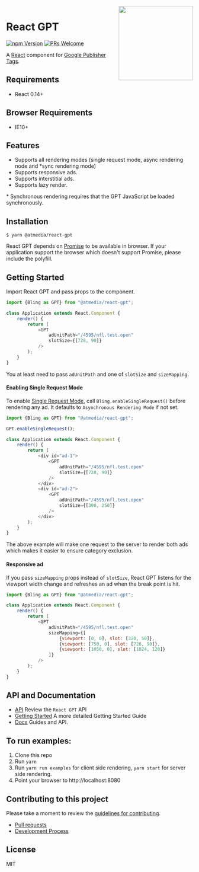 <img align="right" height="200" src="http://static.nfl.com/static/content/public/static/img/logos/nfl-engineering-light.svg" />

# React GPT

[![npm Version](https://img.shields.io/npm/v/@atmedia/react-gpt.svg?style=flat-square)](https://www.npmjs.org/package/@atmedia/react-gpt)
[![PRs Welcome](https://img.shields.io/badge/PRs-welcome-brightgreen.svg)](CONTRIBUTING.md#pull-requests)

A [React](https://github.com/facebook/react) component for [Google Publisher Tags](https://developers.google.com/doubleclick-gpt/?hl=en).

## Requirements

 * React 0.14+

## Browser Requirements

 * IE10+

## Features

 * Supports all rendering modes (single request mode, async rendering node and *sync rendering mode)
 * Supports responsive ads.
 * Supports interstitial ads.
 * Supports lazy render.

\* Synchronous rendering requires that the GPT JavaScript be loaded synchronously.

## Installation

```
$ yarn @atmedia/react-gpt
```

React GPT depends on [Promise](https://promisesaplus.com/) to be available in browser. If your application support the browser which doesn't support Promise, please include the polyfill.

## Getting Started

Import React GPT and pass props to the component.

```js
import {Bling as GPT} from "@atmedia/react-gpt";

class Application extends React.Component {
    render() {
        return (
            <GPT
                adUnitPath="/4595/nfl.test.open"
                slotSize={[728, 90]}
            />
        );
    }
}
```

You at least need to pass `adUnitPath` and one of `slotSize` and `sizeMapping`.

#### Enabling Single Request Mode

To enable [Single Request Mode](https://support.google.com/dfp_sb/answer/181071?hl=en), call `Bling.enableSingleRequest()` before rendering any ad.
It defaults to `Asynchronous Rendering Mode` if not set.

```js
import {Bling as GPT} from "@atmedia/react-gpt";

GPT.enableSingleRequest();

class Application extends React.Component {
    render() {
        return (
            <div id="ad-1">
                <GPT
                    adUnitPath="/4595/nfl.test.open"
                    slotSize={[728, 90]}
                />
            </div>
            <div id="ad-2">
                <GPT
                    adUnitPath="/4595/nfl.test.open"
                    slotSize={[300, 250]}
                />
            </div>
        );
    }
}
```

The above example will make one request to the server to render both ads which makes it easier to ensure category exclusion.

#### Responsive ad

If you pass `sizeMapping` props instead of `slotSize`, React GPT listens for the viewport width change and refreshes an ad when the break point is hit.

```js
import {Bling as GPT} from "@atmedia/react-gpt";

class Application extends React.Component {
    render() {
        return (
            <GPT
                adUnitPath="/4595/nfl.test.open"
                sizeMapping={[
                    {viewport: [0, 0], slot: [320, 50]},
                    {viewport: [750, 0], slot: [728, 90]},
                    {viewport: [1050, 0], slot: [1024, 120]}
                ]}
            />
        );
    }
}
```

## API and Documentation

* [API](/docs/api/) Review the `React GPT` API
* [Getting Started](/docs/GettingStarted.md) A more detailed Getting Started Guide
* [Docs](/docs/) Guides and API.

## To run examples:

1. Clone this repo
2. Run `yarn`
3. Run `yarn run examples` for client side rendering, `yarn start` for server side rendering.
4. Point your browser to http://localhost:8080

## Contributing to this project

Please take a moment to review the [guidelines for contributing](CONTRIBUTING.md).

* [Pull requests](CONTRIBUTING.md#pull-requests)
* [Development Process](CONTRIBUTING.md#development)

## License

MIT
